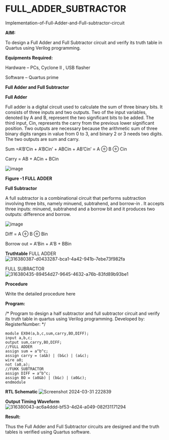 # FULL_ADDER_SUBTRACTOR

Implementation-of-Full-Adder-and-Full-subtractor-circuit

**AIM:**

To design a Full Adder and Full Subtractor circuit and verify its truth table in Quartus using Verilog programming.

**Equipments Required:**

Hardware – PCs, Cyclone II , USB flasher

Software – Quartus prime

**Full Adder and Full Subtractor**

**Full Adder**

Full adder is a digital circuit used to calculate the sum of three binary bits. It consists of three inputs and two outputs. Two of the input variables, denoted by A and B, represent the two significant bits to be added. The third input, Cin, represents the carry from the previous lower significant position. Two outputs are necessary because the arithmetic sum of three binary digits ranges in value from 0 to 3, and binary 2 or 3 needs two digits. The two outputs are sum and carry.

Sum =A’B’Cin + A’BCin’ + ABCin + AB’Cin’ = A ⊕ B ⊕ Cin 

Carry = AB + ACin + BCin

![image](https://github.com/naavaneetha/FULL_ADDER_SUBTRACTOR/assets/154305477/0f30ba51-5ffb-4198-845f-18e054f675e7)

**Figure -1 FULL ADDER**

**Full Subtractor**

A full subtractor is a combinational circuit that performs subtraction involving three bits, namely minuend, subtrahend, and borrow-in . It accepts three inputs: minuend, subtrahend and a borrow bit and it produces two outputs: difference and borrow.

![image](https://github.com/naavaneetha/FULL_ADDER_SUBTRACTOR/assets/154305477/02b24f51-ab51-4304-9ad6-7b81ffc1ead5)

Diff = A ⊕ B ⊕ Bin 

Borrow out = A'Bin + A'B + BBin

**Truthtable**
FULL ADDER
![316380387-d0433287-bca1-4a42-941b-7ebe73f982fa](https://github.com/RamkumarGunasekaran/FULL_ADDER_SUBTRACTOR/assets/144870820/d2ff3833-f609-4054-af8b-d834a088a135)

FULL SUBRACTOR
![316380435-89454d27-9645-4632-a76b-83fd89b93be1](https://github.com/RamkumarGunasekaran/FULL_ADDER_SUBTRACTOR/assets/144870820/70d90a4d-3b7e-4fd9-9830-4d6cf3fb29c2)

**Procedure**

Write the detailed procedure here

**Program:**

/* Program to design a half subtractor and full subtractor circuit and verify its truth table in quartus using Verilog programming. Developed by: RegisterNumber:
*/
```
module EX04(a,b,c,sum,carry,BO,DIFF);
input a,b,c;
output sum,carry,BO,DIFF;
//FULL ADDER
assign sum = a^b^c;
assign carry = (a&b) | (b&c) | (a&c);
wire a0;
not (a0,a);
//FUKK SUBTRACTOR
assign DIFF = a^b^c;
assign BO = (a0&b) | (b&c) | (a0&c);
endmodule

```

**RTL Schematic**
![Screenshot 2024-03-31 222839](https://github.com/RamkumarGunasekaran/FULL_ADDER_SUBTRACTOR/assets/144870820/c689f8bf-6987-441d-bbcd-4a7780cc638b)


**Output Timing Waveform**
![316380043-ac6a4ddd-bf53-4d24-a049-082f31171294](https://github.com/RamkumarGunasekaran/FULL_ADDER_SUBTRACTOR/assets/144870820/520d4182-9020-46f6-a9d7-cfe4a0719267)


**Result:**

Thus the Full Adder and Full Subtractor circuits are designed and the truth tables is verified using Quartus software.



